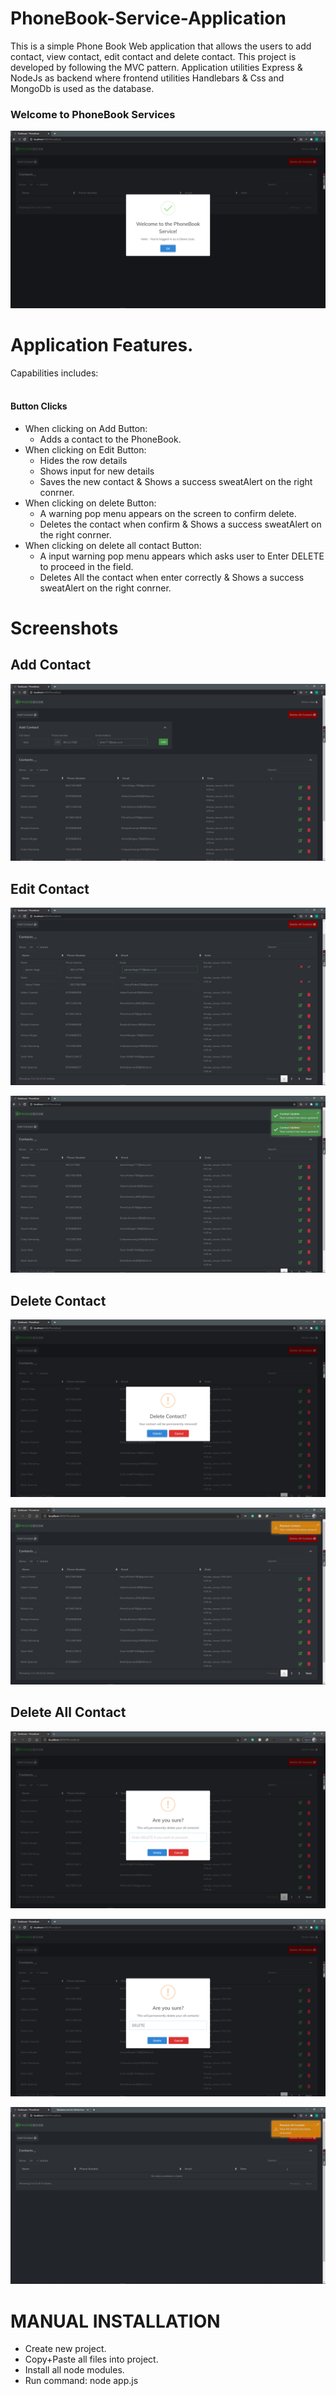 # PhoneBook-Service-Application

This is a simple Phone Book Web application that allows the users to add contact, view contact, edit contact and delete contact. This project is developed by following the MVC pattern. Application utilities Express & NodeJs as backend where frontend utilities Handlebars & Css and MongoDb is used as the database.

### Welcome to PhoneBook Services #
![Alt text](Images/Main.png)

# Application Features.
Capabilities includes:
  <br><br>
  #### Button Clicks #
  - When clicking on Add Button:
    - Adds a contact to the PhoneBook.
  - When clicking on Edit Button:
    - Hides the row details
    - Shows input for new details
    - Saves the new contact & Shows a success sweatAlert on the right conrner.
  - When clicking on delete Button:
    - A warning pop menu appears on the screen to confirm delete.
    - Deletes the contact when confirm & Shows a success sweatAlert on the right conrner.
  - When clicking on delete all contact Button:
    - A input warning pop menu appears which asks user to Enter DELETE to proceed in the field.
    - Deletes All the contact when enter correctly & Shows a success sweatAlert on the right conrner.
   

# Screenshots
## Add Contact #
![Alt text](Images/AddContact.png)

## Edit Contact #
![Alt text](Images/Edit1.png)

![Alt text](Images/Edit2.png)

## Delete Contact #
![Alt text](Images/Delete1.png)

![Alt text](Images/Delete2.png)

## Delete All Contact #
![Alt text](Images/DeleteAll1.png)

![Alt text](Images/DeleteAll2.png)

![Alt text](Images/DeleteeAll3.png)


# MANUAL INSTALLATION

- Create new project.
- Copy+Paste all files into project.
- Install all node modules.
- Run command: node app.js
